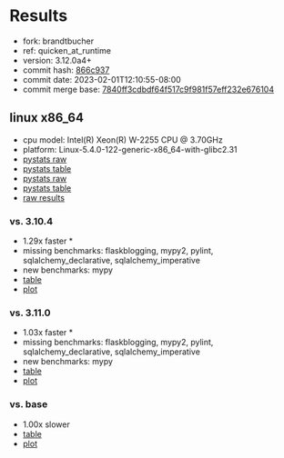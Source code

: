 # Results

- fork: brandtbucher
- ref: quicken_at_runtime
- version: 3.12.0a4+
- commit hash: [866c937](https://github.com/brandtbucher/cpython/commit/866c937)
- commit date: 2023-02-01T12:10:55-08:00
- commit merge base: [7840ff3cdbdf64f517c9f981f57eff232e676104](https://github.com/brandtbucher/cpython/commit/7840ff3cdbdf64f517c9f981f57eff232e676104)

## linux x86_64

- cpu model: Intel(R) Xeon(R) W-2255 CPU @ 3.70GHz
- platform: Linux-5.4.0-122-generic-x86_64-with-glibc2.31
- [pystats raw](bm-20230201-linux-x86_64-brandtbucher-866c937c0be1fb080c38-3.12.0a4%2B-866c937-pystats.json)
- [pystats table](bm-20230201-linux-x86_64-brandtbucher-866c937c0be1fb080c38-3.12.0a4%2B-866c937-pystats.md)
- [pystats raw](bm-20230201-linux-x86_64-brandtbucher-quicken_at_runtime-3.12.0a4%2B-866c937-pystats.json)
- [pystats table](bm-20230201-linux-x86_64-brandtbucher-quicken_at_runtime-3.12.0a4%2B-866c937-pystats.md)
- [raw results](bm-20230201-linux-x86_64-brandtbucher-quicken_at_runtime-3.12.0a4%2B-866c937.json)

### vs. 3.10.4

- 1.29x faster \*
- missing benchmarks: flaskblogging, mypy2, pylint, sqlalchemy_declarative, sqlalchemy_imperative
- new benchmarks: mypy
- [table](bm-20230201-linux-x86_64-brandtbucher-quicken_at_runtime-3.12.0a4%2B-866c937-vs-3.10.4.md)
- [plot](bm-20230201-linux-x86_64-brandtbucher-quicken_at_runtime-3.12.0a4%2B-866c937-vs-3.10.4.png)

### vs. 3.11.0

- 1.03x faster \*
- missing benchmarks: flaskblogging, mypy2, pylint, sqlalchemy_declarative, sqlalchemy_imperative
- new benchmarks: mypy
- [table](bm-20230201-linux-x86_64-brandtbucher-quicken_at_runtime-3.12.0a4%2B-866c937-vs-3.11.0.md)
- [plot](bm-20230201-linux-x86_64-brandtbucher-quicken_at_runtime-3.12.0a4%2B-866c937-vs-3.11.0.png)

### vs. base

- 1.00x slower
- [table](bm-20230201-linux-x86_64-brandtbucher-quicken_at_runtime-3.12.0a4%2B-866c937-vs-base.md)
- [plot](bm-20230201-linux-x86_64-brandtbucher-quicken_at_runtime-3.12.0a4%2B-866c937-vs-base.png)

